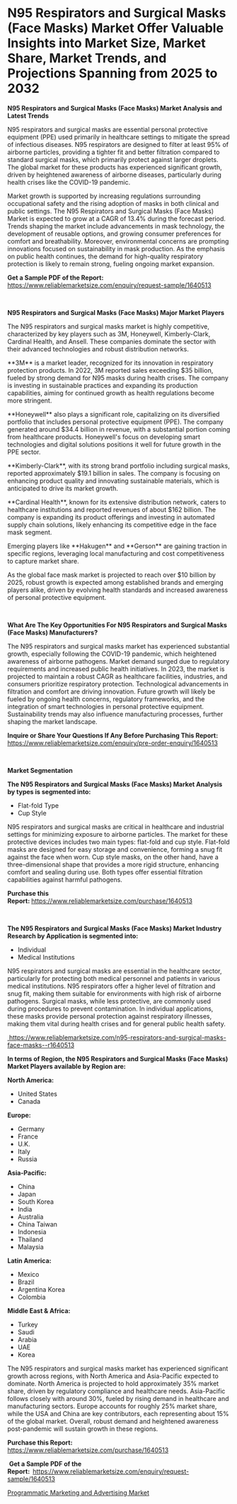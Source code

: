 <p><h1>N95 Respirators and Surgical Masks (Face Masks) Market Offer Valuable Insights into Market Size, Market Share, Market Trends, and Projections Spanning from 2025 to 2032</h1></p><p><strong>N95 Respirators and Surgical Masks (Face Masks) Market Analysis and Latest Trends</strong></p>
<p><p>N95 respirators and surgical masks are essential personal protective equipment (PPE) used primarily in healthcare settings to mitigate the spread of infectious diseases. N95 respirators are designed to filter at least 95% of airborne particles, providing a tighter fit and better filtration compared to standard surgical masks, which primarily protect against larger droplets. The global market for these products has experienced significant growth, driven by heightened awareness of airborne diseases, particularly during health crises like the COVID-19 pandemic.</p><p>Market growth is supported by increasing regulations surrounding occupational safety and the rising adoption of masks in both clinical and public settings. The N95 Respirators and Surgical Masks (Face Masks) Market is expected to grow at a CAGR of 13.4% during the forecast period. Trends shaping the market include advancements in mask technology, the development of reusable options, and growing consumer preferences for comfort and breathability. Moreover, environmental concerns are prompting innovations focused on sustainability in mask production. As the emphasis on public health continues, the demand for high-quality respiratory protection is likely to remain strong, fueling ongoing market expansion.</p></p>
<p><strong>Get a Sample PDF of the Report:&nbsp;</strong> <a href="https://www.reliablemarketsize.com/enquiry/request-sample/1640513?utm_campaign=2952&utm_medium=2&utm_source=Github&utm_content=ia&utm_term=23032025&utm_id=n95-respirators-and-surgical-masks-face-masks">https://www.reliablemarketsize.com/enquiry/request-sample/1640513</a></p>
<p>&nbsp;</p>
<p><strong>N95 Respirators and Surgical Masks (Face Masks) Major Market Players</strong></p>
<p><p>The N95 respirators and surgical masks market is highly competitive, characterized by key players such as 3M, Honeywell, Kimberly-Clark, Cardinal Health, and Ansell. These companies dominate the sector with their advanced technologies and robust distribution networks.</p><p>**3M** is a market leader, recognized for its innovation in respiratory protection products. In 2022, 3M reported sales exceeding $35 billion, fueled by strong demand for N95 masks during health crises. The company is investing in sustainable practices and expanding its production capabilities, aiming for continued growth as health regulations become more stringent.</p><p>**Honeywell** also plays a significant role, capitalizing on its diversified portfolio that includes personal protective equipment (PPE). The company generated around $34.4 billion in revenue, with a substantial portion coming from healthcare products. Honeywell's focus on developing smart technologies and digital solutions positions it well for future growth in the PPE sector.</p><p>**Kimberly-Clark**, with its strong brand portfolio including surgical masks, reported approximately $19.1 billion in sales. The company is focusing on enhancing product quality and innovating sustainable materials, which is anticipated to drive its market growth.</p><p>**Cardinal Health**, known for its extensive distribution network, caters to healthcare institutions and reported revenues of about $162 billion. The company is expanding its product offerings and investing in automated supply chain solutions, likely enhancing its competitive edge in the face mask segment.</p><p>Emerging players like **Hakugen** and **Gerson** are gaining traction in specific regions, leveraging local manufacturing and cost competitiveness to capture market share.</p><p>As the global face mask market is projected to reach over $10 billion by 2025, robust growth is expected among established brands and emerging players alike, driven by evolving health standards and increased awareness of personal protective equipment.</p></p>
<p>&nbsp;</p>
<p><strong>What Are The Key Opportunities For N95 Respirators and Surgical Masks (Face Masks) Manufacturers?</strong></p>
<p><p>The N95 respirators and surgical masks market has experienced substantial growth, especially following the COVID-19 pandemic, which heightened awareness of airborne pathogens. Market demand surged due to regulatory requirements and increased public health initiatives. In 2023, the market is projected to maintain a robust CAGR as healthcare facilities, industries, and consumers prioritize respiratory protection. Technological advancements in filtration and comfort are driving innovation. Future growth will likely be fueled by ongoing health concerns, regulatory frameworks, and the integration of smart technologies in personal protective equipment. Sustainability trends may also influence manufacturing processes, further shaping the market landscape.</p></p>
<p><strong>Inquire or Share Your Questions If Any Before Purchasing This Report:</strong> <a href="https://www.reliablemarketsize.com/enquiry/pre-order-enquiry/1640513?utm_campaign=2952&utm_medium=2&utm_source=Github&utm_content=ia&utm_term=23032025&utm_id=n95-respirators-and-surgical-masks-face-masks">https://www.reliablemarketsize.com/enquiry/pre-order-enquiry/1640513</a></p>
<p>&nbsp;</p>
<p><strong>Market Segmentation</strong></p>
<p><strong>The N95 Respirators and Surgical Masks (Face Masks) Market Analysis by types is segmented into:</strong></p>
<p><ul><li>Flat-fold Type</li><li>Cup Style</li></ul></p>
<p><p>N95 respirators and surgical masks are critical in healthcare and industrial settings for minimizing exposure to airborne particles. The market for these protective devices includes two main types: flat-fold and cup style. Flat-fold masks are designed for easy storage and convenience, forming a snug fit against the face when worn. Cup style masks, on the other hand, have a three-dimensional shape that provides a more rigid structure, enhancing comfort and sealing during use. Both types offer essential filtration capabilities against harmful pathogens.</p></p>
<p><strong>Purchase this Report:&nbsp;</strong><a href="https://www.reliablemarketsize.com/purchase/1640513?utm_campaign=2952&utm_medium=2&utm_source=Github&utm_content=ia&utm_term=23032025&utm_id=n95-respirators-and-surgical-masks-face-masks">https://www.reliablemarketsize.com/purchase/1640513</a></p>
<p>&nbsp;</p>
<p><strong>The N95 Respirators and Surgical Masks (Face Masks) Market Industry Research by Application is segmented into:</strong></p>
<p><ul><li>Individual</li><li>Medical Institutions</li></ul></p>
<p><p>N95 respirators and surgical masks are essential in the healthcare sector, particularly for protecting both medical personnel and patients in various medical institutions. N95 respirators offer a higher level of filtration and snug fit, making them suitable for environments with high risk of airborne pathogens. Surgical masks, while less protective, are commonly used during procedures to prevent contamination. In individual applications, these masks provide personal protection against respiratory illnesses, making them vital during health crises and for general public health safety.</p></p>
<p><a href="https://www.reliablemarketsize.com/n95-respirators-and-surgical-masks-face-masks--r1640513?utm_campaign=2952&utm_medium=2&utm_source=Github&utm_content=ia&utm_term=23032025&utm_id=n95-respirators-and-surgical-masks-face-masks">&nbsp;https://www.reliablemarketsize.com/n95-respirators-and-surgical-masks-face-masks--r1640513</a></p>
<p><strong>In terms of Region, the N95 Respirators and Surgical Masks (Face Masks) Market Players available by Region are:</strong></p>
<p>
    <p> <strong> North America: </strong>
        <ul>
            <li>United States</li>
            <li>Canada</li>
        </ul>
        </p> 
    <p> <strong> Europe: </strong>
        <ul>
            <li>Germany</li>
            <li>France</li>
            <li>U.K.</li>
            <li>Italy</li>
            <li>Russia</li>
        </ul>
        </p> 
    <p> <strong> Asia-Pacific: </strong>
        <ul>
            <li>China</li>
            <li>Japan</li>
            <li>South Korea</li>
            <li>India</li>
            <li>Australia</li>
            <li>China Taiwan</li>
            <li>Indonesia</li>
            <li>Thailand</li>
            <li>Malaysia</li>
        </ul>
        </p> 
    <p> <strong> Latin America: </strong>
        <ul>
            <li>Mexico</li>
            <li>Brazil</li>
            <li>Argentina Korea</li>
            <li>Colombia</li>
        </ul>
        </p> 
    <p> <strong> Middle East & Africa: </strong>
        <ul>
            <li>Turkey</li>
            <li>Saudi</li>
            <li>Arabia</li>
            <li>UAE</li>
            <li>Korea</li>
        </ul>
    </p>
    </p>
<p><p>The N95 respirators and surgical masks market has experienced significant growth across regions, with North America and Asia-Pacific expected to dominate. North America is projected to hold approximately 35% market share, driven by regulatory compliance and healthcare needs. Asia-Pacific follows closely with around 30%, fueled by rising demand in healthcare and manufacturing sectors. Europe accounts for roughly 25% market share, while the USA and China are key contributors, each representing about 15% of the global market. Overall, robust demand and heightened awareness post-pandemic will sustain growth in these regions.</p></p>
<p><strong>Purchase this Report: </strong><a href="https://www.reliablemarketsize.com/purchase/1640513?utm_campaign=2952&utm_medium=2&utm_source=Github&utm_content=ia&utm_term=23032025&utm_id=n95-respirators-and-surgical-masks-face-masks">https://www.reliablemarketsize.com/purchase/1640513</a></p>
<p>&nbsp;<strong>Get a Sample PDF of the Report:&nbsp;&nbsp;</strong><a href="https://www.reliablemarketsize.com/enquiry/request-sample/1640513?utm_campaign=2952&utm_medium=2&utm_source=Github&utm_content=ia&utm_term=23032025&utm_id=n95-respirators-and-surgical-masks-face-masks">https://www.reliablemarketsize.com/enquiry/request-sample/1640513</a></p>
<p><strong></strong></p>
<p><p><a href="https://github.com/kaqiewan/Market-Research-Report-List-1/blob/main/programmatic-marketing-and-advertising-market.md?utm_campaign=2952&utm_medium=2&utm_source=Github&utm_content=ia&utm_term=23032025&utm_id=n95-respirators-and-surgical-masks-face-masks">Programmatic Marketing and Advertising Market</a></p></p>